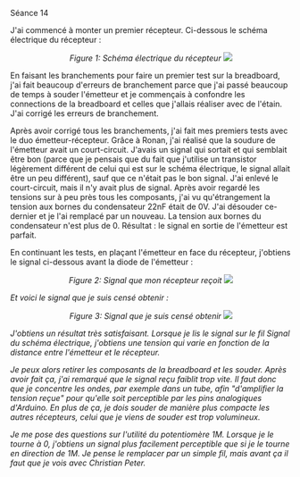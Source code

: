 Séance 14

J'ai commencé à monter un premier récepteur. Ci-dessous le schéma électrique du récepteur :
<p align="center">
    <figcaption align="center"><i>Figure 1: Schéma électrique du récepteur</i>
        <img src ="./images/Seance14/receiver.jpg"/>
    </figcaption>
</p>
En faisant les branchements pour faire un premier test  sur la breadboard, j'ai fait beaucoup d'erreurs de branchement parce que j'ai passé beaucoup de temps à souder l'émetteur et je commençais à confondre les connections de la breadboard et celles que j'allais réaliser avec de l'étain. J'ai corrigé les erreurs de branchement.

Après avoir corrigé tous les branchements, j'ai fait mes premiers tests avec le duo émetteur-récepteur. Grâce à Ronan, j'ai réalisé que la soudure de l'émetteur avait un court-circuit. J'avais un signal qui sortait et qui semblait être bon (parce que je pensais que du fait que j'utilise un transistor légèrement différent de celui qui est sur le schéma électrique, le signal allait être un peu différent), sauf que ce n'était pas le bon signal.
J'ai enlevé le court-circuit, mais il n'y avait plus de signal. Après avoir regardé les tensions sur à peu près tous les composants, j'ai vu qu'étrangement la tension aux bornes du condensateur 22nF était de 0V. J'ai désouder ce-dernier et je l'ai remplacé par un nouveau.
La tension aux bornes du condensateur n'est plus de 0. Résultat : le signal en sortie de l'émetteur est parfait.

En continuant les tests, en plaçant l'émetteur en face du récepteur, j'obtiens le signal ci-dessous avant la diode de l'émetteur :
<p align="center">
    <figcaption align="center"><i>Figure 2: Signal que mon récepteur reçoit<i>
        <img src = "./images/Seance14/signal_received_diode_me.jpg"/>
    </figcaption>
</p>

Et voici le signal que je suis censé obtenir :
<p align="center">
    <figcaption align="center"><i>Figure 3: Signal que je suis censé obtenir</i>
        <img src = "./images/Seance14/signal_received_diode_dog.jpg"/>
    </figcaption>
</p>
J'obtiens un résultat très satisfaisant.
Lorsque je lis le signal sur le fil Signal du schéma électrique, j'obtiens une tension qui varie en fonction de la distance entre l'émetteur et le récepteur.

Je peux alors retirer les composants de la breadboard et les souder. Après avoir fait ça, j'ai remarqué que le signal reçu faiblit trop vite. Il faut donc que je concentre les ondes, par exemple dans un tube, afin "d'amplifier la tension reçue" pour qu'elle soit perceptible par les pins analogiques d'Arduino.
En plus de ça, je dois souder de manière plus compacte les autres récepteurs, celui que je viens de souder est trop volumineux.

Je me pose des questions sur l'utilité du potentiomère 1M. Lorsque je le tourne à 0, j'obtiens un signal plus facilement perceptible que si je le tourne en direction de 1M. Je pense le remplacer par un simple fil, mais avant ça il faut que je vois avec Christian Peter.
 